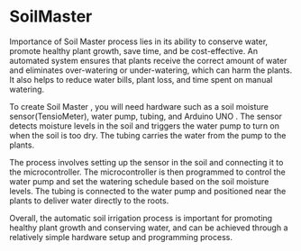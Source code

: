 # SoilMaster
Importance of Soil Master process lies in its ability to conserve water, promote healthy plant growth, save time, and be cost-effective. An automated system ensures that plants receive the correct amount of water and eliminates over-watering or under-watering, which can harm the plants. It also helps to reduce water bills, plant loss, and time spent on manual watering.
 
To create Soil Master , you will need hardware such as a soil moisture sensor(TensioMeter), water pump, tubing, and Arduino UNO . The sensor detects moisture levels in the soil and triggers the water pump to turn on when the soil is too dry. The tubing carries the water from the pump to the plants.

The process involves setting up the sensor in the soil and connecting it to the microcontroller. The microcontroller is then programmed to control the water pump and set the watering schedule based on the soil moisture levels. The tubing is connected to the water pump and positioned near the plants to deliver water directly to the roots.

Overall, the automatic soil irrigation process is important for promoting healthy plant growth and conserving water, and can be achieved through a relatively simple hardware setup and programming process.




